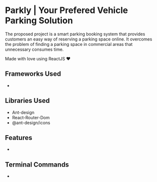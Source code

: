 # Parkly | Your Prefered Vehicle Parking Solution

The proposed project is a smart parking booking system that provides customers an easy
way of reserving a parking space online. It overcomes the problem of finding a parking
space in commercial areas that unnecessary consumes time.

Made with love using ReactJS ❤

## Frameworks Used

-

## Libraries Used

- Ant-design
- React-Router-Dom
- @ant-design/icons

## Features

-

## Terminal Commands

-
